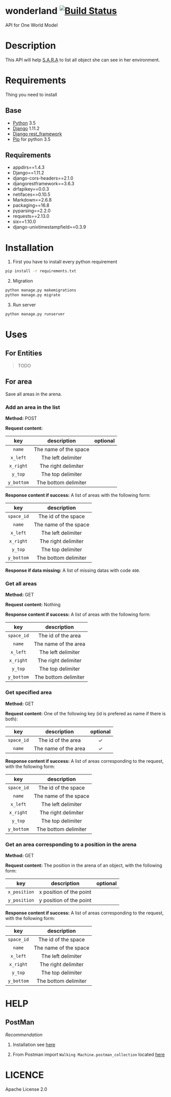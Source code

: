 # wonderland [![Build Status](https://travis-ci.org/WalkingMachine/wonderland.svg?branch=master)](https://travis-ci.org/WalkingMachine/wonderland)
API for One World Model

# Description
This API will help [S.A.R.A](http://walkingmachine.ca) to list all object she can see in her environment.

# Requirements
Thing you need to install
## Base
- [Python](https://www.python.org/) 3.5
- [Django](https://www.djangoproject.com/) 1.11.2
- [Django rest_framework](http://www.django-rest-framework.org/)
- [Pip](https://pypi.python.org/pypi/pip?) for python 3.5

## Requirements
- appdirs==1.4.3
- Django==1.11.2
- django-cors-headers==2.1.0
- djangorestframework==3.6.3
- drfapikey==0.0.3
- netifaces==0.10.5
- Markdown==2.6.8
- packaging==16.8
- pyparsing==2.2.0
- requests==2.13.0
- six==1.10.0
- django-unixtimestampfield==0.3.9

# Installation
1. First you have to install every python requirement
```bash
pip install -r requirements.txt
```

2. Migration
```bash
python manage.py makemigrations
python manage.py migrate
```

3. Run server
```bash
python manage.py runserver
```

# Uses

## For Entities

> TODO

## For area

Save all areas in the arena.

### Add an area in the list

**Method:** POST

**Request content:**

|    key    |         description         | optional |
|:---------:|:---------------------------:|:--------:|
|  `name`   |  The name of the space      |          |
| `x_left`  |  The left delimiter         |          |
| `x_right` |  The right delimiter        |          |
|  `y_top`  |  The top delimiter          |          |
| `y_bottom`|  The bottom delimiter       |          |

**Response content if success:** A list of areas with the following form:

|   key    |         description         |
|:--------:|:---------------------------:|
|`space_id`|  The id of the space        |
|  `name`  |  The name of the space      |
| `x_left` |  The left delimiter         |
|`x_right` |  The right delimiter        |
| `y_top`  |  The top delimiter          |
|`y_bottom`|  The bottom delimiter       |

**Response if data missing:** A list of missing datas with code `400`.

### Get all areas

**Method:** GET

**Request content:** Nothing

**Response content if success:** A list of areas with the following form:

|   key    |         description         |
|:--------:|:---------------------------:|
|`space_id`|  The id of the area         |
|  `name`  |  The name of the area       |
| `x_left` |  The left delimiter         |
|`x_right` |  The right delimiter        |
| `y_top`  |  The top delimiter          |
|`y_bottom`|  The bottom delimiter       |

### Get specified area

**Method:** GET

**Request content:** One of the following key (id is prefered as name if there is both):

|    key   |         description         | optional |
|:--------:|:---------------------------:|:--------:|
|`space_id`|  The id of the area         | &#10003; |
|  `name`  |  The name of the area       | &#10003; |

**Response content if success:** A list of areas corresponding to the request, with the following form:

|   key    |         description         |
|:--------:|:---------------------------:|
|`space_id`|  The id of the space        |
|  `name`  |  The name of the space      |
| `x_left` |  The left delimiter         |
|`x_right` |  The right delimiter        |
| `y_top`  |  The top delimiter          |
|`y_bottom`|  The bottom delimiter       |

### Get an area corresponding to a position in the arena

**Method:** GET

**Request content:** The position in the arena of an object, with the following form:

|     key    |         description         | optional |
|:----------:|:---------------------------:|:--------:|
|`x_position`|  x position of the point    |          |
|`y_position`|  y position of the point    |          |

**Response content if success:** A list of areas corresponding to the request, with the following form:

|   key    |         description         |
|:--------:|:---------------------------:|
|`space_id`|  The id of the space        |
|  `name`  |  The name of the space      |
| `x_left` |  The left delimiter         |
|`x_right` |  The right delimiter        |
| `y_top`  |  The top delimiter          |
|`y_bottom`|  The bottom delimiter       |

# HELP
## PostMan
*Recommendation*
1. Installation see [here](https://www.getpostman.com/)

2. From Postman import `Walking Machine.postman_collection` located [here](../master/Walking%20Machine.postman_collection.json)

# LICENCE
Apache License 2.0

